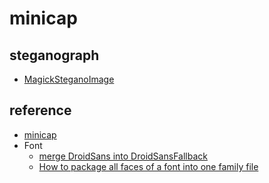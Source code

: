 # minicap

## steganograph
- [MagickSteganoImage](http://www.imagemagick.org/api/magick-image.php#MagickSteganoImage)

## reference
- [minicap](https://github.com/openstf/minicap)
- Font
  - [merge DroidSans into DroidSansFallback](https://github.com/zeniko/mupdf/raw/master/resources/fonts/droid/DroidSansFallback.ttc)
  - [How to package all faces of a font into one family file ](http://graphicdesign.stackexchange.com/questions/10535/how-to-package-all-faces-of-a-font-into-one-family-file-mac#answer-10581)
